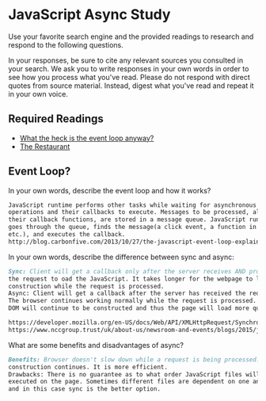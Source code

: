 # JavaScript Async Study

Use your favorite search engine and the provided readings to research and
respond to the following questions.

In your responses, be sure to cite any relevant sources you consulted in your
search. We ask you to write responses in your own words in order to see how you
process what you've read. Please do not respond with direct quotes from source
material. Instead, digest what you've read and repeat it in your own voice.

## Required Readings

-   [What the heck is the event loop anyway?](https://www.youtube.com/watch?v=8aGhZQkoFbQ)
-   [The Restaurant](https://www.codeschool.com/blog/2014/10/30/understanding-node-js/)

## Event Loop?

In your own words, describe the event loop and how it works?

```md
JavaScript runtime performs other tasks while waiting for asynchronous
operations and their callbacks to execute. Messages to be processed, along with
their callback functions, are stored in a message queue. JavaScript runtime
goes through the queue, finds the message(a click event, a function in said event,
etc.), and executes the callback.
http://blog.carbonfive.com/2013/10/27/the-javascript-event-loop-explained/
```

In your own words, describe the difference between sync and async:

```md
Sync: Client will get a callback only after the server receives AND processes
the request to oad the JavaScript. It takes longer for the webpage to load because it stops DOM
construction while the request is processed.
Async: Client will get a callback after the server has received the request.
The browser continues working normally while the request is processed. The
DOM will continue to be constructed and thus the page will load more quickly.

https://developer.mozilla.org/en-US/docs/Web/API/XMLHttpRequest/Synchronous_and_Asynchronous_Requests
https://www.nccgroup.trust/uk/about-us/newsroom-and-events/blogs/2015/july/what-are-the-benefits-and-drawbacks-of-loading-javascript-asynchronously/
```

What are some benefits and disadvantages of async?




```md
Benefits: Browser doesn't slow down while a request is being processed. DOM
construction continues. It is more efficient.
Drawbacks: There is no guarantee as to what order JavaScript files will be
executed on the page. Sometimes different files are dependent on one another,
and in this case sync is the better option.
```
